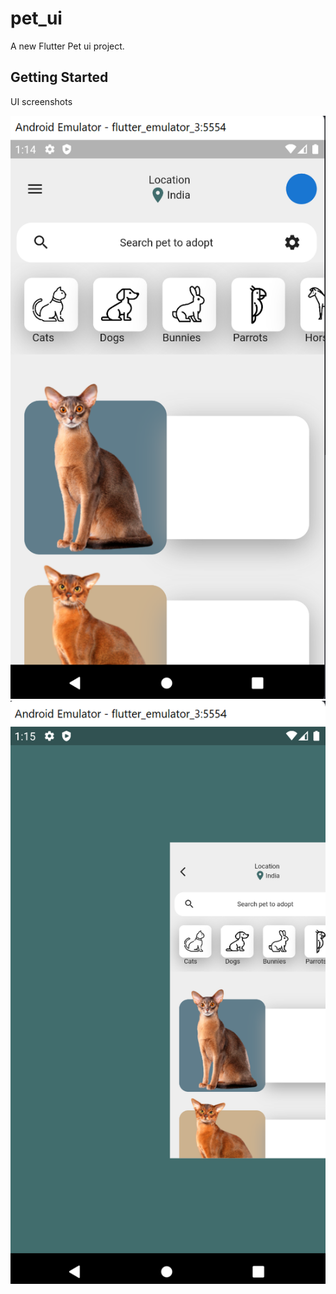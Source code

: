# pet_ui

A new Flutter Pet ui project.

## Getting Started

UI screenshots

<div align="center">
<img src="https://raw.githubusercontent.com/arunsingh28/pet_ui/master/Screenshot.png"/>
<img src="https://raw.githubusercontent.com/arunsingh28/pet_ui/master/Screenshot1.png"/>
</div>


